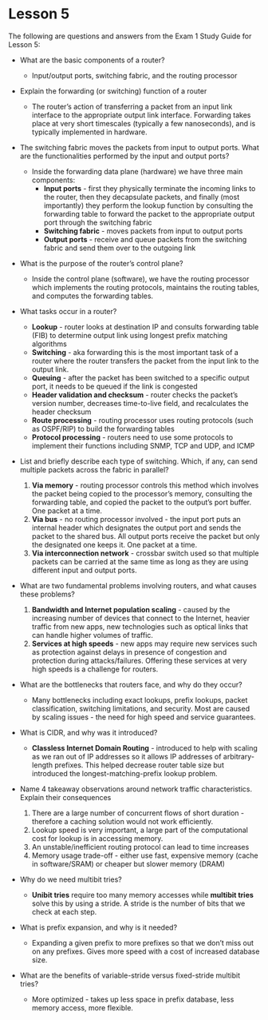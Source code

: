 # Lesson 5

The following are questions and answers from the Exam 1 Study Guide for Lesson
5:

* What are the basic components of a router?

  * Input/output ports, switching fabric, and the routing processor

* Explain the forwarding (or switching) function of a router

  * The router’s action of transferring a packet from an input link interface to
the appropriate output link interface. Forwarding takes place at very short
timescales (typically a few nanoseconds), and is typically implemented in
hardware.

* The switching fabric moves the packets from input to output ports. What are the functionalities performed by the input and output ports?

  * Inside the forwarding data plane (hardware) we have three main components:
    * **Input ports** - first they physically terminate the incoming links to the
  router, then they decapsulate packets, and finally (most importantly) they
  perform the lookup function by consulting the forwarding table to forward the
  packet to the appropriate output port through the switching fabric
    * **Switching fabric** - moves packets from input to output ports
    * **Output ports** - receive and queue packets from the switching fabric and
  send them over to the outgoing link

* What is the purpose of the router’s control plane?

  * Inside the control plane (software), we have the routing processor which
implements the routing protocols, maintains the routing tables, and computes
the forwarding tables.

* What tasks occur in a router?

  * **Lookup** - router looks at destination IP and consults forwarding table
(FIB) to determine output link using longest prefix matching algorithms
  * **Switching** - aka forwarding this is the most important task of a router
where the router transfers the packet from the input link to the output link.
  * **Queuing** - after the packet has been switched to a specific output port,
it needs to be queued if the link is congested
  * **Header validation and checksum** - router checks the packet’s version
number, decreases time-to-live field, and recalculates the header checksum
  * **Route processing** - routing processor uses routing protocols
(such as OSPF/RIP) to build the forwarding tables
  * **Protocol processing** - routers need to use some protocols to implement
their functions including SNMP, TCP and UDP, and ICMP

* List and briefly describe each type of switching. Which, if any, can send multiple packets across the fabric in parallel?

  1. **Via memory** - routing processor controls this method which involves the
packet being copied to the processor’s memory, consulting the forwarding table,
and copied the packet to the output’s port buffer. One packet at a time.
  2. **Via bus** - no routing processor involved - the input port puts an internal
header which designates the output port and sends the packet to the shared bus.
All output ports receive the packet but only the designated one keeps it. One
packet at a time.
  3. **Via interconnection network** - crossbar switch used so that multiple
packets can be carried at the same time as long as they are using different
input and output ports.

* What are two fundamental problems involving routers, and what causes these problems?

  1. **Bandwidth and Internet population scaling** - caused by the increasing
number of devices that connect to the Internet, heavier traffic from new apps,
new technologies such as optical links that can handle higher volumes of
traffic.
  2. **Services at high speeds** - new apps may require new services such as
protection against delays in presence of congestion and protection during
attacks/failures. Offering these services at very high speeds is a challenge for
routers.

* What are the bottlenecks that routers face, and why do they occur?

  * Many bottlenecks including exact lookups, prefix lookups, packet
classification, switching limitations, and security. Most are caused by scaling
issues - the need for high speed and service guarantees.

* What is CIDR, and why was it introduced?

  * **Classless Internet Domain Routing** - introduced to help with scaling as we
ran out of IP addresses so it allows IP addresses of arbitrary-length prefixes.
This helped decrease router table size but introduced the
longest-matching-prefix lookup problem.

* Name 4 takeaway observations around network traffic characteristics. Explain their consequences

  1. There are a large number of concurrent flows of short duration - therefore a
caching solution would not work efficiently.
  2. Lookup speed is very important, a large part of the computational cost for
lookup is in accessing memory.
  3. An unstable/inefficient routing protocol can lead to time increases
  4. Memory usage trade-off - either use fast, expensive memory (cache in
software/SRAM) or cheaper but slower memory (DRAM)

* Why do we need multibit tries?

  * **Unibit tries** require too many memory accesses while **multibit tries**
solve this by using a stride. A stride is the number of bits that we check at
each step.

* What is prefix expansion, and why is it needed?

  * Expanding a given prefix to more prefixes so that we don’t miss out on any
prefixes. Gives more speed with a cost of increased database size.

* What are the benefits of variable-stride versus fixed-stride multibit tries?

  * More optimized - takes up less space in prefix database, less memory access,
more flexible.
